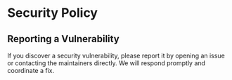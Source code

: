
# Security Policy

## Reporting a Vulnerability

If you discover a security vulnerability, please report it by opening an issue or contacting the maintainers directly. We will respond promptly and coordinate a fix.
